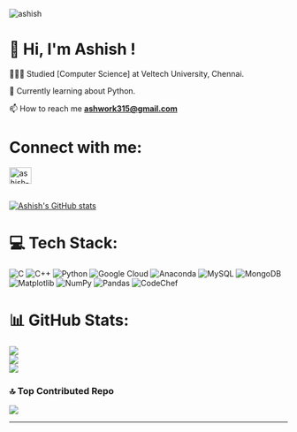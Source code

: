 

<!-- main prfoilr made on 2 sept 2024 start from here -->

<p align="left"> <img src="https://komarev.com/ghpvc/?username=ashish2024&label=Profile%20views&color=0e75b6&style=flat" alt="ashish" /> </p>


# 👋 Hi, I'm Ashish !

👩🏻‍🎓 Studied [Computer Science] at Veltech University, Chennai. <br/>

💭 Currently learning about Python. <!--Data analytics and Data vizualization.-->

📫 How to reach me **ashwork315@gmail.com**

# Connect with me:

<p align="left">
<a href="https://www.linkedin.com/in/ashish-sonkaria2511/" target="blank"><img align="center" src="https://raw.githubusercontent.com/rahuldkjain/github-profile-readme-generator/master/src/images/icons/Social/linked-in-alt.svg" alt="ashish-sonkaria2511" height="30" width="40" /></a>



<!-- GitHub stats from https://github.com/anuraghazra/github-readme-stats -->

<br/>[![Ashish's GitHub stats](https://github-readme-stats.vercel.app/api?username=ashish2024&theme=transparent&hide_border=false&include_all_commits=true&count_private=true)](https://github.com/ashish2024/github-readme-stats)<br/>



# 💻 Tech Stack:
![C](https://img.shields.io/badge/c-%2300599C.svg?style=for-the-badge&logo=c&logoColor=white) ![C++](https://img.shields.io/badge/c++-%2300599C.svg?style=for-the-badge&logo=c%2B%2B&logoColor=white) 
![Python](https://img.shields.io/badge/python-3670A0?style=for-the-badge&logo=python&logoColor=ffdd54)
![Google Cloud](https://img.shields.io/badge/GoogleCloud-%234285F4.svg?style=for-the-badge&logo=google-cloud&logoColor=white)
![Anaconda](https://img.shields.io/badge/Anaconda-%2344A833.svg?style=for-the-badge&logo=anaconda&logoColor=white) 
![MySQL](https://img.shields.io/badge/mysql-4479A1.svg?style=for-the-badge&logo=mysql&logoColor=white)
![MongoDB](https://img.shields.io/badge/MongoDB-%234ea94b.svg?style=for-the-badge&logo=mongodb&logoColor=white)
 ![Matplotlib](https://img.shields.io/badge/Matplotlib-%23ffffff.svg?style=for-the-badge&logo=Matplotlib&logoColor=black) 
 ![NumPy](https://img.shields.io/badge/numpy-%23013243.svg?style=for-the-badge&logo=numpy&logoColor=white) 
![Pandas](https://img.shields.io/badge/pandas-%23150458.svg?style=for-the-badge&logo=pandas&logoColor=white)
![CodeChef](https://img.shields.io/badge/CodeChef-%23964B00.svg?style=for-the-badge&logo=CodeChef&logoColor=white)


# 📊 GitHub Stats:
![](https://github-readme-stats.vercel.app/api?username=ashish2024&theme=dark&hide_border=false&include_all_commits=false&count_private=false)<br/>
![](https://github-readme-streak-stats.herokuapp.com/?user=ashish2024&theme=dark&hide_border=false)<br/>
![](https://github-readme-stats.vercel.app/api/top-langs/?username=ashish2024&theme=dark&hide_border=false&include_all_commits=false&count_private=false&layout=compact)

### 🔝 Top Contributed Repo
![](https://github-contributor-stats.vercel.app/api?username=ashish2024&limit=5&theme=dark&combine_all_yearly_contributions=true)

---

<!-- Proudly created with GPRM ( https://gprm.itsvg.in ) -->





